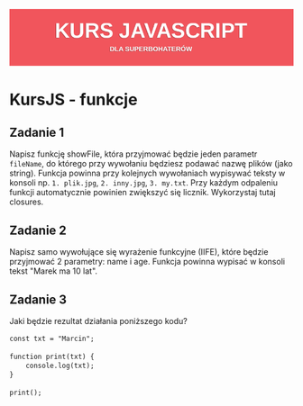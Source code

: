 ![](../../kursjs.png)

# KursJS - funkcje

## Zadanie 1
Napisz funkcję showFile, która przyjmować będzie jeden parametr `fileName`, do którego przy wywołaniu będziesz podawać nazwę plików (jako string).
Funkcja powinna przy kolejnych wywołaniach wypisywać teksty w konsoli np. `1. plik.jpg`, `2. inny.jpg`, `3. my.txt`. Przy każdym odpaleniu funkcji automatycznie powinien zwiększyć się licznik. Wykorzystaj tutaj closures.

## Zadanie 2
Napisz samo wywołujące się wyrażenie funkcyjne (IIFE), które będzie przyjmować 2 parametry: name i age. Funkcja powinna wypisać w konsoli tekst "Marek ma 10 lat".

## Zadanie 3
Jaki będzie rezultat działania poniższego kodu?

```
const txt = "Marcin";

function print(txt) {
    console.log(txt);
}

print();
```